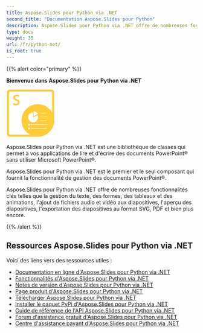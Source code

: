 ```yaml
---
title: Aspose.Slides pour Python via .NET
second_title: "Documentation Aspose.Slides pour Python"
description: Aspose.Slides pour Python via .NET offre de nombreuses fonctionnalités clés telles que la gestion du texte, des formes, des tableaux et des animations, l'ajout de fichiers audio et vidéo aux diapositives, l'aperçu des diapositives, l'exportation des diapositives au format SVG, PDF et bien plus encore.
type: docs
weight: 35
url: /fr/python-net/
is_root: true
---
```


{{% alert color="primary" %}}

**Bienvenue dans Aspose.Slides pour Python via .NET**

![Logo du produit Aspose.Slides pour Python via .NET](aspose_slides-for-python.png)

Aspose.Slides pour Python via .NET est une bibliothèque de classes qui permet à vos applications de lire et d'écrire des documents PowerPoint® sans utiliser Microsoft PowerPoint®.

Aspose.Slides pour Python via .NET est le premier et le seul composant qui fournit la fonctionnalité de gestion des documents PowerPoint®.

Aspose.Slides pour Python via .NET offre de nombreuses fonctionnalités clés telles que la gestion du texte, des formes, des tableaux et des animations, l'ajout de fichiers audio et vidéo aux diapositives, l'aperçu des diapositives, l'exportation des diapositives au format SVG, PDF et bien plus encore.

{{% /alert %}}

## Ressources Aspose.Slides pour Python via .NET

Voici des liens vers des ressources utiles :

- [Documentation en ligne d'Aspose.Slides pour Python via .NET](/slides/fr/python-net/)
- [Fonctionnalités d'Aspose.Slides pour Python via .NET](/slides/fr/python-net/features-overview/)
- [Notes de version d'Aspose.Slides pour Python via .NET](https://releases.aspose.com/slides/python-net/release-notes/)
- [Page produit d'Aspose.Slides pour Python via .NET](https://products.aspose.com/slides/python-net/)
- [Télécharger Aspose.Slides pour Python via .NET](https://releases.aspose.com/slides/python-net/)
- [Installer le paquet PyPi d'Aspose.Slides pour Python via .NET](https://pypi.org/project/aspose.slides/)
- [Guide de référence de l'API Aspose.Slides pour Python via .NET](https://reference.aspose.com/slides/python-net/)
- [Forum d'assistance gratuit d'Aspose.Slides pour Python via .NET](https://forum.aspose.com/c/slides/11)
- [Centre d'assistance payant d'Aspose.Slides pour Python via .NET](https://helpdesk.aspose.com/)